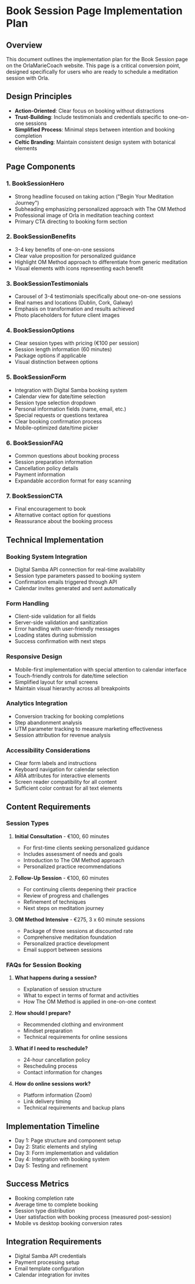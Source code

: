 # Book Session Page Implementation Plan

## Overview
This document outlines the implementation plan for the Book Session page on the OrlaMarieCoach website. This page is a critical conversion point, designed specifically for users who are ready to schedule a meditation session with Orla.

## Design Principles
- **Action-Oriented**: Clear focus on booking without distractions
- **Trust-Building**: Include testimonials and credentials specific to one-on-one sessions
- **Simplified Process**: Minimal steps between intention and booking completion
- **Celtic Branding**: Maintain consistent design system with botanical elements

## Page Components

### 1. BookSessionHero
- Strong headline focused on taking action ("Begin Your Meditation Journey")
- Subheading emphasizing personalized approach with The OM Method
- Professional image of Orla in meditation teaching context
- Primary CTA directing to booking form section

### 2. BookSessionBenefits
- 3-4 key benefits of one-on-one sessions
- Clear value proposition for personalized guidance
- Highlight OM Method approach to differentiate from generic meditation
- Visual elements with icons representing each benefit

### 3. BookSessionTestimonials
- Carousel of 3-4 testimonials specifically about one-on-one sessions
- Real names and locations (Dublin, Cork, Galway)
- Emphasis on transformation and results achieved
- Photo placeholders for future client images

### 4. BookSessionOptions
- Clear session types with pricing (€100 per session)
- Session length information (60 minutes)
- Package options if applicable
- Visual distinction between options

### 5. BookSessionForm
- Integration with Digital Samba booking system
- Calendar view for date/time selection
- Session type selection dropdown
- Personal information fields (name, email, etc.)
- Special requests or questions textarea
- Clear booking confirmation process
- Mobile-optimized date/time picker

### 6. BookSessionFAQ
- Common questions about booking process
- Session preparation information
- Cancellation policy details
- Payment information
- Expandable accordion format for easy scanning

### 7. BookSessionCTA
- Final encouragement to book
- Alternative contact option for questions
- Reassurance about the booking process

## Technical Implementation

### Booking System Integration
- Digital Samba API connection for real-time availability
- Session type parameters passed to booking system
- Confirmation emails triggered through API
- Calendar invites generated and sent automatically

### Form Handling
- Client-side validation for all fields
- Server-side validation and sanitization
- Error handling with user-friendly messages
- Loading states during submission
- Success confirmation with next steps

### Responsive Design
- Mobile-first implementation with special attention to calendar interface
- Touch-friendly controls for date/time selection
- Simplified layout for small screens
- Maintain visual hierarchy across all breakpoints

### Analytics Integration
- Conversion tracking for booking completions
- Step abandonment analysis
- UTM parameter tracking to measure marketing effectiveness
- Session attribution for revenue analysis

### Accessibility Considerations
- Clear form labels and instructions
- Keyboard navigation for calendar selection
- ARIA attributes for interactive elements
- Screen reader compatibility for all content
- Sufficient color contrast for all text elements

## Content Requirements

### Session Types
1. **Initial Consultation** - €100, 60 minutes
   - For first-time clients seeking personalized guidance
   - Includes assessment of needs and goals
   - Introduction to The OM Method approach
   - Personalized practice recommendations

2. **Follow-Up Session** - €100, 60 minutes
   - For continuing clients deepening their practice
   - Review of progress and challenges
   - Refinement of techniques
   - Next steps on meditation journey

3. **OM Method Intensive** - €275, 3 x 60 minute sessions
   - Package of three sessions at discounted rate
   - Comprehensive meditation foundation
   - Personalized practice development
   - Email support between sessions

### FAQs for Session Booking
1. **What happens during a session?**
   - Explanation of session structure
   - What to expect in terms of format and activities
   - How The OM Method is applied in one-on-one context

2. **How should I prepare?**
   - Recommended clothing and environment
   - Mindset preparation
   - Technical requirements for online sessions

3. **What if I need to reschedule?**
   - 24-hour cancellation policy
   - Rescheduling process
   - Contact information for changes

4. **How do online sessions work?**
   - Platform information (Zoom)
   - Link delivery timing
   - Technical requirements and backup plans

## Implementation Timeline
- Day 1: Page structure and component setup
- Day 2: Static elements and styling
- Day 3: Form implementation and validation
- Day 4: Integration with booking system
- Day 5: Testing and refinement

## Success Metrics
- Booking completion rate
- Average time to complete booking
- Session type distribution
- User satisfaction with booking process (measured post-session)
- Mobile vs desktop booking conversion rates

## Integration Requirements
- Digital Samba API credentials
- Payment processing setup
- Email template configuration
- Calendar integration for invites

